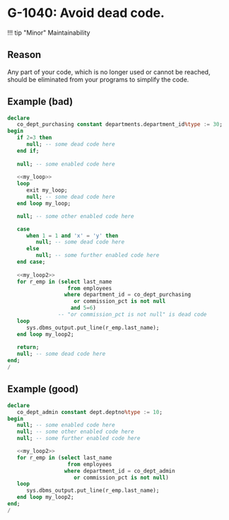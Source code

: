 # G-1040: Avoid dead code.

!!! tip "Minor"
    Maintainability

## Reason

Any part of your code, which is no longer used or cannot be reached, should be eliminated from your programs to simplify the code.

## Example (bad)

``` sql
declare
   co_dept_purchasing constant departments.department_id%type := 30;
begin
   if 2=3 then
      null; -- some dead code here
   end if;
   
   null; -- some enabled code here
   
   <<my_loop>>
   loop
      exit my_loop;    
      null; -- some dead code here
   end loop my_loop;

   null; -- some other enabled code here

   case 
      when 1 = 1 and 'x' = 'y' then
         null; -- some dead code here
      else
         null; -- some further enabled code here
   end case;
   
   <<my_loop2>>
   for r_emp in (select last_name
                   from employees
                  where department_id = co_dept_purchasing
                     or commission_pct is not null 
                    and 5=6) 
                -- "or commission_pct is not null" is dead code 
   loop
      sys.dbms_output.put_line(r_emp.last_name);
   end loop my_loop2;
   
   return;
   null; -- some dead code here
end;
/
```

## Example (good)

``` sql
declare
   co_dept_admin constant dept.deptno%type := 10;
begin
   null; -- some enabled code here
   null; -- some other enabled code here
   null; -- some further enabled code here

   <<my_loop2>>
   for r_emp in (select last_name
                   from employees
                  where department_id = co_dept_admin
                     or commission_pct is not null) 
   loop
      sys.dbms_output.put_line(r_emp.last_name);
   end loop my_loop2;
end;
/
```